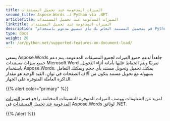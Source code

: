 ```yaml
---
title: الميزات المدعومة عند تحميل المستندات
second_title: Aspose.Words لـ Python via .NET
articleTitle: الميزات المدعومة عند تحميل المستندات
linktitle: الميزات المدعومة عند تحميل المستندات
description: "قم بتحميل المستند الخاص بك بأي تنسيق مدعوم باستخدام Python. استيراد وتحويل وثيقة من أي حجم."
type: docs
weight: 20
url: /ar/python-net/supported-features-on-document-load/
---
```


يسعى Aspose.Words جاهداً لدعم جميع الميزات لجميع التنسيقات المدعومة. يتم دعم جميع ميزات مستندات Microsoft Word تقريبًا ويتم الحفاظ عليها بأمانة أثناء التحويل. باستخدام Aspose.Words، يمكنك تحميل وتحويل مستند بأي حجم ويمكنك التعامل بسهولة مع تحويل مستند يتكون من آلاف الصفحات في ثوانٍ. القيد الوحيد هو مقدار الذاكرة العاملة المتوفرة على الجهاز.

{{% alert color="primary" %}}

لمزيد من المعلومات ووصف الميزات المتوفرة للتنسيقات المختلفة، راجع قسم [الميزات المدعومة عند تحميل المستندات](/words/ar/net/supported-features-on-document-load/) في Aspose.Words لوثائق .NET.

{{% /alert %}}